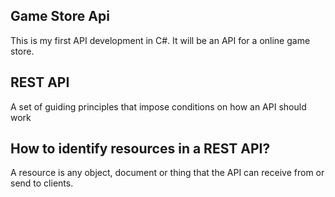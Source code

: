 ## Game Store Api

This is my first API development in C#. It will be an API for a online game store.

## REST API

A set of guiding principles that impose conditions on how an API should work

## How to identify resources in a REST API?

A resource is any object, document or thing that the API can receive from or send to clients.

